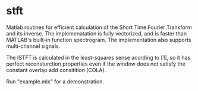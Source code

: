 # stft
Matlab routines for efficient calculation of the Short Time Fourier Transform and its inverse. 
The implemenatation is fully vectorized, and is faster than MATLAB's built-in function spectrogram.
The implementation also supports multi-channel signals.

The ISTFT is calculated in the least-squares sense acording to [1], so it has perfect reconsturction properties even if the window does not satisfy the constant overlap add consitition (COLA).

Run "example.mlx" for a demonstration.
